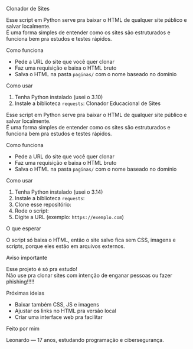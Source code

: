 
 Clonador de Sites

Esse script em Python serve pra baixar o HTML de qualquer site público e salvar localmente.  
É uma forma simples de entender como os sites são estruturados e funciona bem pra estudos e testes rápidos.


Como funciona

- Pede a URL do site que você quer clonar
- Faz uma requisição e baixa o HTML bruto
- Salva o HTML na pasta `paginas/` com o nome baseado no domínio


Como usar

1. Tenha Python instalado (usei o 3.10)
2. Instale a biblioteca `requests`:
 Clonador Educacional de Sites

Esse script em Python serve pra baixar o HTML de qualquer site público e salvar localmente.  
É uma forma simples de entender como os sites são estruturados e funciona bem pra estudos e testes rápidos.



Como funciona

- Pede a URL do site que você quer clonar
- Faz uma requisição e baixa o HTML bruto
- Salva o HTML na pasta `paginas/` com o nome baseado no domínio



Como usar

1. Tenha Python instalado (usei o 3.14)
2. Instale a biblioteca `requests`:
3. Clone esse repositório:
4. Rode o script:
5. Digite a URL (exemplo: `https://exemplo.com`)



O que esperar

O script só baixa o HTML, então o site salvo fica sem CSS, imagens e scripts, porque eles estão em arquivos externos.



Aviso importante

Esse projeto é só pra estudo!  
Não use pra clonar sites com intenção de enganar pessoas ou fazer phishing!!!!!



Próximas ideias

- Baixar também CSS, JS e imagens
- Ajustar os links no HTML pra versão local
- Criar uma interface web pra facilitar



Feito por mim

Leonardo  — 17 anos, estudando programação e cibersegurança.

